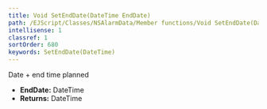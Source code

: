 ```yaml
---
title: Void SetEndDate(DateTime EndDate)
path: /EJScript/Classes/NSAlarmData/Member functions/Void SetEndDate(DateTime p_0)
intellisense: 1
classref: 1
sortOrder: 680
keywords: SetEndDate(DateTime)
---
```



Date + end time planned



* **EndDate:** DateTime
* **Returns:** DateTime


